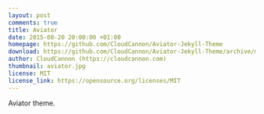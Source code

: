 ```yaml
---
layout: post
comments: true
title: Aviator
date: 2015-08-20 20:00:00 +01:00
homepage: https://github.com/CloudCannon/Aviator-Jekyll-Theme
download: https://github.com/CloudCannon/Aviator-Jekyll-Theme/archive/master.zip
author: CloudCannon (https://cloudcannon.com)
thumbnail: aviator.jpg
license: MIT
license_link: https://opensource.org/licenses/MIT
---
```


Aviator theme.
